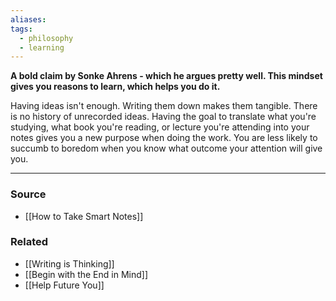 ```yaml
---
aliases: 
tags:
  - philosophy
  - learning
---
```

**A bold claim by Sonke Ahrens - which he argues pretty well. This mindset gives you reasons to learn, which helps you do it.**

Having ideas isn't enough. Writing them down makes them tangible. There is no history of unrecorded ideas. Having the goal to translate what you're studying, what book you're reading, or lecture you're attending into your notes gives you a new purpose when doing the work. You are less likely to succumb to boredom when you know what outcome your attention will give you.

---

### Source
- [[How to Take Smart Notes]]

### Related
- [[Writing is Thinking]]
- [[Begin with the End in Mind]]
- [[Help Future You]]